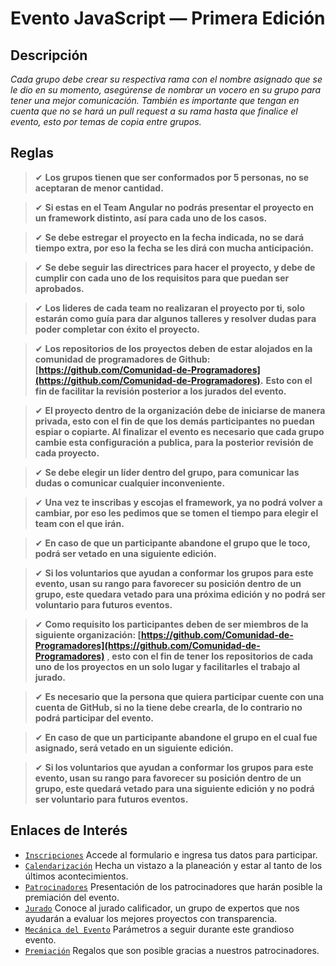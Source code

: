 # Evento JavaScript &mdash; Primera Edición

## Descripción
*Cada grupo debe crear su respectiva rama con el nombre asignado que se le dio en su momento, asegúrense de nombrar un vocero en su grupo para tener una mejor comunicación. También es importante que tengan en cuenta que no se hará un pull request a su rama hasta que finalice el evento, esto por temas de copia entre grupos.*

## Reglas

> ✔  **Los grupos tienen que ser conformados por 5 personas, no se aceptaran de menor cantidad.**

> ✔  **Si estas en el Team Angular no podrás presentar el proyecto en un framework distinto, así para cada uno de los casos.**

> ✔  **Se debe estregar el proyecto en la fecha indicada, no se dará tiempo extra, por eso la fecha se les dirá con mucha anticipación.**

> ✔  **Se debe seguir las directrices para hacer el proyecto, y debe de cumplir con cada uno de los requisitos para que puedan ser aprobados.**

> ✔  **Los lideres de cada team no realizaran el proyecto por ti, solo estarán como guía para dar algunos talleres y resolver dudas para poder completar con éxito el proyecto.**

> ✔  **Los repositorios de los proyectos deben de estar alojados en la comunidad de programadores de Github: [https://github.com/Comunidad-de-Programadores](https://github.com/Comunidad-de-Programadores).** **Esto con el fin de facilitar la revisión posterior a los jurados del evento.**

> ✔  **El proyecto dentro de la organización debe de iniciarse de manera privada, esto con el fin de que los demás participantes no puedan espiar o copiarte. Al finalizar el evento es necesario que cada grupo cambie esta configuración a publica, para la posterior revisión de cada proyecto.**

> ✔  **Se debe elegir un líder dentro del grupo, para comunicar las dudas o comunicar cualquier inconveniente.**

> ✔  **Una vez te inscribas y escojas el framework, ya no podrá volver a cambiar, por eso les pedimos que se tomen el tiempo para elegir el team con el que irán.**

> ✔  **En caso de que un participante abandone el grupo que le toco, podrá ser vetado en una siguiente edición.**

> ✔ **Si los voluntarios que ayudan a conformar los grupos para este evento, usan su rango para favorecer su posición dentro de un grupo, este quedara vetado para una próxima edición y no podrá ser voluntario para futuros eventos.**

> ✔ **Como requisito los participantes deben de ser miembros de la siguiente organización: [https://github.com/Comunidad-de-Programadores](https://github.com/Comunidad-de-Programadores)** , **esto con el fin de tener los repositorios de cada uno de los proyectos en un solo lugar y facilitarles el trabajo al jurado.**

> ✔ **Es necesario que la persona que quiera participar cuente con una cuenta de GitHub, si no la tiene debe crearla, de lo contrario no podrá participar del evento.**

> ✔  **En caso de que un participante abandone el grupo en el cual fue asignado, será vetado en un siguiente edición.**

> ✔ **Si los voluntarios que ayudan a conformar los grupos para este evento, usan su rango para favorecer su posición dentro de un grupo, este quedará vetado para una siguiente edición y no podrá ser voluntario para futuros eventos.**

## Enlaces de Interés
* [`Inscripciones`](https://www.notion.so/Inscripci-n-3c814560deb449fab48d0e96cf694c42) Accede al formulario e ingresa tus datos para participar.
* [`Calendarización`](https://www.notion.so/41c9eba98c0c42138b65cefd27a63b2e?v=336a3401af0a448b84a14b4346920723) Hecha un vistazo a la planeación y estar al tanto de los últimos acontecimientos.
* [`Patrocinadores`](https://www.notion.so/Sponsors-7da22791ec9c41739ccb2a6b64049098) Presentación de los patrocinadores que harán posible la premiación del evento.
* [`Jurado`](https://www.notion.so/dd49404219784e928546620315470d36?v=1ddf1d209f274633b755ce1ce06b63a3) Conoce al jurado calificador, un grupo de expertos que nos ayudarán a evaluar los mejores proyectos con transparencia.
* [`Mecánica del Evento`](https://www.notion.so/Mec-nica-del-evento-276dd6f6d79b4dfd919c25e1540a9023) Parámetros a seguir durante este grandioso evento.
* [`Premiación`](https://www.notion.so/Premiaci-n-76dbfb7b365e47488a0b5b3584f5f62d) Regalos que son posible gracias a nuestros patrocinadores.
